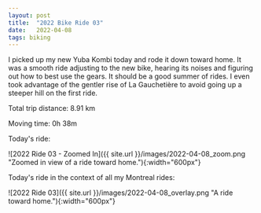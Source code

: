 ```yaml
---
layout: post
title:  "2022 Bike Ride 03"
date:   2022-04-08
tags: biking
---
```


I picked up my new Yuba Kombi today and rode it down toward home. It was a smooth ride adjusting to the new bike, hearing its noises and figuring out how to best use the gears. It should be a good summer of rides. I even took advantage of the gentler rise of La Gauchetière to avoid going up a steeper hill on the first ride.

Total trip distance: 8.91 km

Moving time: 0h 38m

Today's ride:

![2022 Ride 03 - Zoomed In]({{ site.url }}/images/2022-04-08_zoom.png "Zoomed in view of a ride toward home."){:width="600px"}

Today's ride in the context of all my Montreal rides:

![2022 Ride 03]({{ site.url }}/images/2022-04-08_overlay.png "A ride toward home."){:width="600px"}
